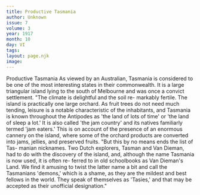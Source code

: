 ```yaml
---
title: Productive Tasmania
author: Unknown
issue: 7
volume: 3
year: 1917
month: 10
day: VI
tags:
layout: page.njk
image:
---
```

Productive Tasmania   As viewed by an Australian, Tasmania is considered to be one of the most interesting states in their commonwealth. It is a large triangular island lying to the south of Melbourne and was once a convict settlement.   "The climate is delightful and the soil re- markably fertile. The island is practically one large orchard. As fruit trees do not need much tending, leisure is a notable characteristic of the inhabitants, and Tasmania is known throughout the Antipodes as 'the land of lots of time' or 'the land of sleep a lot.' It is also called 'the jam country' and its natives familiarly termed 'jam eaters.' This is on account of the presence of an enormous cannery on the island, where some of the orchard products are converted into jams, jellies, and preserved fruits.   "But this by no means ends the list of Tas- manian nicknames. Two Dutch explorers, Tasman and Van Dieman, had to do with the discovery of the island, and, although the name Tasmania is now used, it is often re- ferred to in old schoolbooks as Van Dieman's Land. We find it amusing to twist the latter name a bit and call the Tasmanians 'demons,' which is a shame, as they are the mildest and best fellows in the world. They speak of themselves as 'Tasies,' and that may be accepted as their unofficial designation."   




